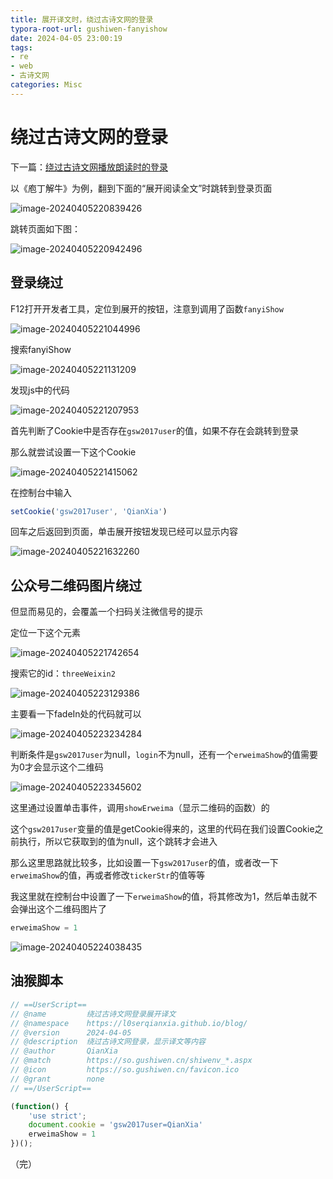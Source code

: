 ```yaml
---
title: 展开译文时，绕过古诗文网的登录
typora-root-url: gushiwen-fanyishow
date: 2024-04-05 23:00:19
tags:
- re
- web
- 古诗文网
categories: Misc
---
```


# 绕过古诗文网的登录

下一篇：[绕过古诗文网播放朗读时的登录](/blog/2024/06/27/gushiwen-getuserinfo/)

以《庖丁解牛》为例，翻到下面的“展开阅读全文”时跳转到登录页面

![image-20240405220839426](image-20240405220839426.png)

跳转页面如下图：

![image-20240405220942496](image-20240405220942496.png)

## 登录绕过

F12打开开发者工具，定位到展开的按钮，注意到调用了函数`fanyiShow`

![image-20240405221044996](image-20240405221044996.png)

搜索fanyiShow

![image-20240405221131209](image-20240405221131209.png)

发现js中的代码

![image-20240405221207953](image-20240405221207953.png)

首先判断了Cookie中是否存在`gsw2017user`的值，如果不存在会跳转到登录

那么就尝试设置一下这个Cookie

![image-20240405221415062](image-20240405221415062.png)

在控制台中输入

```javascript
setCookie('gsw2017user', 'QianXia')
```

回车之后返回到页面，单击展开按钮发现已经可以显示内容

![image-20240405221632260](image-20240405221632260.png)

## 公众号二维码图片绕过

但显而易见的，会覆盖一个扫码关注微信号的提示

定位一下这个元素

![image-20240405221742654](image-20240405221742654.png)

搜索它的id：`threeWeixin2`

![image-20240405223129386](image-20240405223129386.png)

主要看一下fadeIn处的代码就可以

![image-20240405223234284](image-20240405223234284.png)

判断条件是`gsw2017user`为null，`login`不为null，还有一个`erweimaShow`的值需要为0才会显示这个二维码

![image-20240405223345602](image-20240405223345602.png)

这里通过设置单击事件，调用`showErweima`（显示二维码的函数）的

这个`gsw2017user`变量的值是getCookie得来的，这里的代码在我们设置Cookie之前执行，所以它获取到的值为null，这个跳转才会进入

那么这里思路就比较多，比如设置一下`gsw2017user`的值，或者改一下`erweimaShow`的值，再或者修改`tickerStr`的值等等

我这里就在控制台中设置了一下`erweimaShow`的值，将其修改为1，然后单击就不会弹出这个二维码图片了

```javascript
erweimaShow = 1
```

![image-20240405224038435](image-20240405224038435.png)

## 油猴脚本

```javascript
// ==UserScript==
// @name         绕过古诗文网登录展开译文
// @namespace    https://l0serqianxia.github.io/blog/
// @version      2024-04-05
// @description  绕过古诗文网登录，显示译文等内容
// @author       QianXia
// @match        https://so.gushiwen.cn/shiwenv_*.aspx
// @icon         https://so.gushiwen.cn/favicon.ico
// @grant        none
// ==/UserScript==

(function() {
    'use strict';
    document.cookie = 'gsw2017user=QianXia'
    erweimaShow = 1
})();
```

（完）
